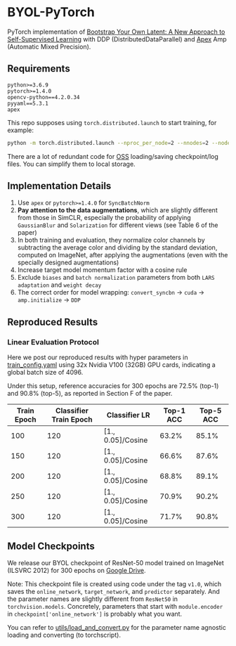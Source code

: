 # BYOL-PyTorch

PyTorch implementation of [Bootstrap Your Own Latent: A New Approach to Self-Supervised Learning](https://arxiv.org/abs/2006.07733) with DDP (DistributedDataParallel) and [Apex](https://github.com/NVIDIA/apex) Amp (Automatic Mixed Precision).


## Requirements

```
python>=3.6.9
pytorch>=1.4.0
opencv-python==4.2.0.34
pyyaml==5.3.1
apex
```

This repo supposes using `torch.distributed.launch` to start training, for example:

```bash
python -m torch.distributed.launch --nproc_per_node=2 --nnodes=2 --node_rank=0 --master_addr="" --master_port=12345 byol_main.py
```

There are a lot of redundant code for [OSS](https://cn.aliyun.com/product/oss) loading/saving checkpoint/log files. You can simplify them to local storage.


## Implementation Details

1. Use `apex` or `pytorch>=1.4.0` for `SyncBatchNorm`
2. **Pay attention to the data augmentations**, which are slightly different from those in SimCLR, especially the probability of applying `GaussianBlur` and `Solarization` for different views (see Table 6 of the paper)
3. In both training and evaluation, they normalize color channels by subtracting the average color and dividing by the standard deviation, computed on ImageNet, after applying the augmentations (even with the specially designed augmentations)
4. Increase target model momentum factor with a cosine rule
5. Exclude `biases` and `batch normalization` parameters from both `LARS adaptation` and `weight decay`
6. The correct order for model wrapping: `convert_syncbn` -> `cuda` -> `amp.initialize` -> `DDP`


## Reproduced Results

### Linear Evaluation Protocol

Here we post our reproduced results with hyper parameters in [train_config.yaml](./config/train_config.yaml) using 32x Nvidia V100 (32GB) GPU cards, indicating a global batch size of 4096.

Under this setup, reference accuracies for 300 epochs are 72.5% (top-1) and 90.8% (top-5), as reported in Section F of the paper.

| Train Epoch | Classifier Train Epoch | Classifier LR     | Top-1 ACC | Top-5 ACC |
|-------------|------------------------|-------------------|-----------|-----------|
| 100         | 120                    | [1., 0.05]/Cosine | 63.2%     | 85.1%     |
| 150         | 120                    | [1., 0.05]/Cosine | 66.6%     | 87.6%     |
| 200         | 120                    | [1., 0.05]/Cosine | 68.8%     | 89.1%     |
| 250         | 120                    | [1., 0.05]/Cosine | 70.9%     | 90.2%     |
| 300         | 120                    | [1., 0.05]/Cosine | 71.7%     | 90.8%     |


## Model Checkpoints

We release our BYOL checkpoint of ResNet-50 model trained on ImageNet (ILSVRC 2012) for 300 epochs on [Google Drive](https://drive.google.com/file/d/1TLZHDbV-qQlLjkR8P0LZaxzwEE6O_7g1/view?usp=sharing).

Note:
This checkpoint file is created using code under the tag `v1.0`, which saves the `online_network`, `target_network`, and `predictor` separately. And the parameter names are slightly different from `ResNet50` in `torchvision.models`.
Concretely, parameters that start with `module.encoder` in `checkpoint['online_network']` is probably what you want.

You can refer to [utils/load_and_convert.py](./utils/load_and_convert.py) for the parameter name agnostic loading and converting (to torchscript).
